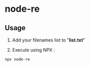 # node-re

## Usage

1. Add your filenames list to "**list.txt**"

2. Execute using NPX :

```
npx node-re
```

